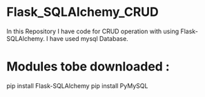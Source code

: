 # Flask_SQLAlchemy_CRUD
In this Repository I have code for CRUD operation with using Flask-SQLAlchemy.
I have used mysql Database.

# Modules tobe downloaded : 
pip install Flask-SQLAlchemy
pip install PyMySQL

